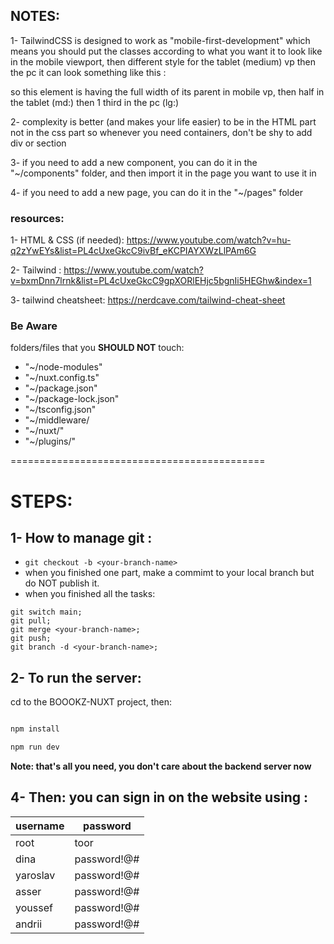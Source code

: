 
## NOTES: 
1- TailwindCSS is designed to work as "mobile-first-development" which means you should put the classes according to what you want it to look like in the mobile viewport, then different style for the tablet (medium) vp then the pc 
it can look something like this : 
    <div class="w-full md:w-1/2 lg:w-1/3"> 
        <!-- content -->
    </div>
so this element is having the full width of its parent in mobile vp, then half in the tablet (md:) then 1 third in the pc (lg:)

2- complexity is better (and makes your life easier) to be in the HTML part not in the css part 
so whenever you need containers, don't be shy to add div or section 

3- if you need to add a new component, you can do it in the "~/components" folder, and then import it in the page you want to use it in

4- if you need to add a new page, you can do it in the "~/pages" folder

### resources: 
1- HTML & CSS (if needed): https://www.youtube.com/watch?v=hu-q2zYwEYs&list=PL4cUxeGkcC9ivBf_eKCPIAYXWzLlPAm6G

2- Tailwind : https://www.youtube.com/watch?v=bxmDnn7lrnk&list=PL4cUxeGkcC9gpXORlEHjc5bgnIi5HEGhw&index=1

3- tailwind cheatsheet: https://nerdcave.com/tailwind-cheat-sheet


### Be Aware
folders/files that you **SHOULD NOT** touch:
- "~/node-modules"
- "~/nuxt.config.ts"
- "~/package.json"
- "~/package-lock.json"
- "~/tsconfig.json"
- "~/middleware/ 
- "~/nuxt/"
- "~/plugins/"

============================================ 
# STEPS: 

## 1- How to manage git : 
- ```git checkout -b <your-branch-name>```
- when you finished one part, make a commimt to your local branch but do NOT publish it. 
- when you finished all the tasks: 
```
git switch main;
git pull;
git merge <your-branch-name>;
git push;
git branch -d <your-branch-name>;
```
## 2- To run the  server: 
cd to the BOOOKZ-NUXT project, then:

```bash

npm install

npm run dev

```
**Note: that's all you need, you don't care about the backend server now**
## 4- Then: you can sign in on the website using : 

|username | password|
|---|---|
|root | toor|
|dina | password!@#|
|yaroslav | password!@#|
|asser | password!@#|
|youssef | password!@#|
|andrii | password!@#|




